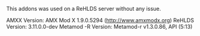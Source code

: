 This addons was used on a ReHLDS server without any issue. 

AMXX Version: AMX Mod X 1.9.0.5294 (http://www.amxmodx.org)
ReHLDS Version: 3.11.0.0-dev
Metamod -R Version: Metamod-r v1.3.0.86, API (5:13)
